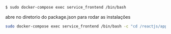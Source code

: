 

```bash
$ sudo docker-compose exec service_frontend /bin/bash
```


abre no diretorio do package.json para rodar as instalações
```bash
sudo docker-compose exec service_frontend /bin/bash -c "cd /reactjs/app && npm install"
```

